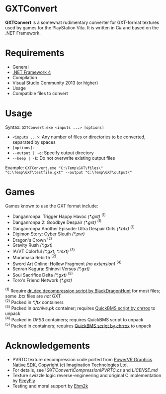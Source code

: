 GXTConvert
==========
__GXTConvert__ is a somewhat rudimentary converter for GXT-format textures used by games for the PlayStation Vita. It is written in C# and based on the .NET Framework.

Requirements
============
* General
 * [.NET Framework 4](http://www.microsoft.com/en-US/download/details.aspx?id=17718)
* Compilation
 * Visual Studio Community 2013 (or higher)
* Usage
 * Compatible files to convert

Usage
=====
Syntax: `GXTConvert.exe <inputs ...> [options]`
* `<inputs ...>`: Any number of files or directories to be converted, separated by spaces
* `[options]`:
 * `--output | -o`: Specify output directory
 * `--keep | -k`: Do not overwrite existing output files

Example: `GXTConvert.exe "C:\Temp\GXT\files\" "C:\Temp\GXT\testfile.gxt" --output "C:\Temp\GXT\output\"`

Games
=====
Games known to use the GXT format include:
* Danganronpa: Trigger Happy Havoc _(*.gxt)_ <sup>(1)</sup>
* Danganronpa 2: Goodbye Despair _(*.gxt)_ <sup>(1)</sup>
* Danganronpa Another Episode: Ultra Despair Girls _(*.btx)_ <sup>(1)</sup>
* Digimon Story: Cyber Sleuth _(*.pvr)_
* Dragon's Crown <sup>(2)</sup>
* Gravity Rush _(*.gxt)_
* IA/VT Colorful _(*.gxt; *.mxt)_ <sup>(3)</sup>
* Muramasa Rebirth <sup>(2)</sup>
* Sword Art Online: Hollow Fragment _(no extension)_ <sup>(4)</sup>
* Senran Kagura: Shinovi Versus _(*.gxt)_
* Soul Sacrifice Delta _(*.gxt)_ <sup>(5)</sup>
* Toro's Friend Network _(*.gxt)_

<sup>(1)</sup> Require [dr_dec decompression script by BlackDragonHunt](https://github.com/BlackDragonHunt/Danganronpa-Tools) for most files; some .btx files are _not_ GXT  
<sup>(2)</sup> Packed in _*.ftx_ containers  
<sup>(3)</sup> Packed in _archive.pk_ container; requires [QuickBMS script by chrrox](http://zenhax.com/viewtopic.php?f=9&t=2183) to unpack  
<sup>(4)</sup> Packed in _OFS3_ containers; requires QuickBMS script to unpack  
<sup>(5)</sup> Packed in containers; requires [QuickBMS script by chrrox](http://zenhax.com/viewtopic.php?f=9&t=2183) to unpack  

Acknowledgements
================
* PVRTC texture decompression code ported from [PowerVR Graphics Native SDK](https://github.com/powervr-graphics/Native_SDK), Copyright (c) Imagination Technologies Ltd.
 * For details, see *\GXTConvert\Compression\PVRTC.cs* and *LICENSE.md*
* Texture swizzle logic reverse-engineering and original C implementation by [FireyFly](https://github.com/FireyFly)
* Testing and moral support by [Ehm2k](https://twitter.com/Ehm2k)
